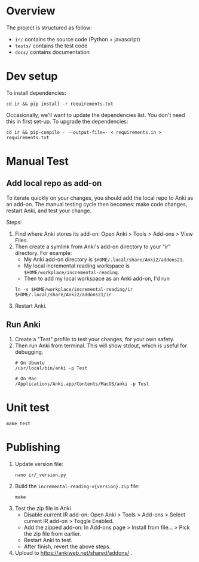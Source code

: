 # Overview
The project is structured as follow:
* `ir/` contains the source code (Python + javascript)
* `tests/` contains the test code
* `docs/` contains documentation

# Dev setup

To install dependencies:
```shell
cd ir && pip install -r requirements.txt
```

Occasionally, we'll want to update the dependencies list. You don't need this in first set-up.
To upgrade the dependencies:
```shell
cd ir && pip-compile - --output-file=- < requirements.in > requirements.txt
```

# Manual Test

## Add local repo as add-on
To iterate quickly on your changes, you should add the local repo to Anki as an add-on.
The manual testing cycle then becomes: make code changes, restart Anki, and test your change.

Steps:
1. Find where Anki stores its add-on: Open Anki > Tools > Add-ons > View Files.
2. Then create a symlink from Anki's add-on directory to your "ir" directory.
    For example:
    * My Anki add-on directory is `$HOME/.local/share/Anki2/addons21`.
    * My local incremental reading workspace is `$HOME/workplace/incremental-reading`.
    * Then to add my local workspace as an Anki add-on, I'd run
    ```shell
    ln -s $HOME/workplace/incremental-reading/ir  $HOME/.local/share/Anki2/addons21/ir
    ```
3. Restart Anki.

## Run Anki

1. Create a "Test" profile to test your changes, for your own safety.
2. Then run Anki from terminal. This will show stdout, which is useful for debugging.
    ```shell
    # On Ubuntu
    /usr/local/bin/anki -p Test

    # On Mac
    /Applications/Anki.app/Contents/MacOS/anki -p Test
    ```

# Unit test

```shell
make test
```

# Publishing

1. Update version file:
    ```
    nano ir/_version.py
    ```
2. Build the `incremental-reading-v{version}.zip` file:
    ```shell
    make
    ```
3. Test the zip file in Anki
    * Disable current IR add-on: Open Anki > Tools > Add-ons > Select current IR add-on > Toggle Enabled.
    * Add the zipped add-on: In Add-ons page > Install from file... > Pick the zip file from earlier.
    * Restart Anki to test.
    * After finish, revert the above steps.
4. Upload to https://ankiweb.net/shared/addons/ .
